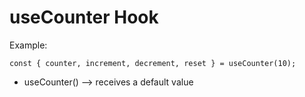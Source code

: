 # useCounter Hook

Example:
```
const { counter, increment, decrement, reset } = useCounter(10);
```
* useCounter() --> receives a default value
